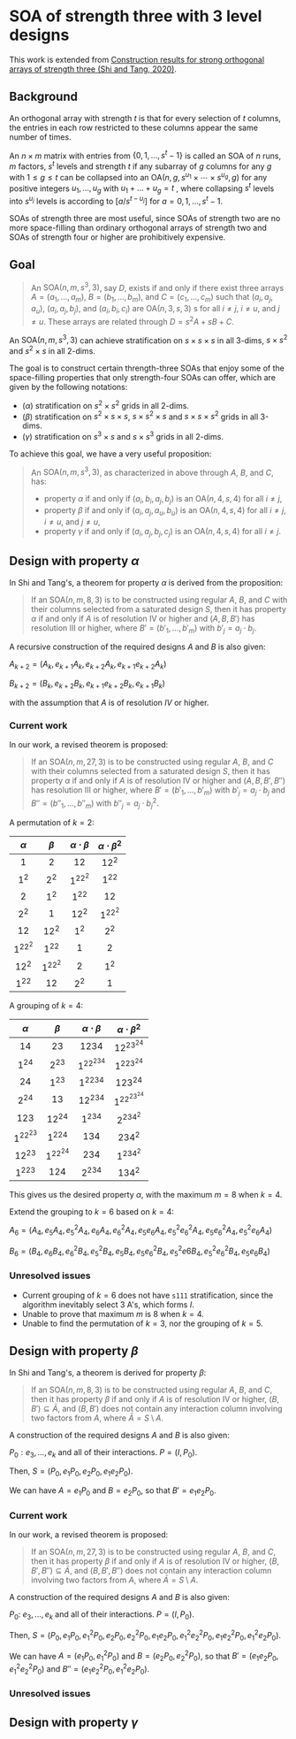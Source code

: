 # SOA of strength three with 3 level designs

This work is extended from [Construction results for strong orthogonal arrays of strength three (Shi and Tang, 2020)](https://projecteuclid.org/journals/bernoulli/volume-26/issue-1/Construction-results-for-strong-orthogonal-arrays-of-strength-three/10.3150/19-BEJ1130.full).

## Background

An orthogonal array with strength $t$ is that for every selection of $t$ columns, the entries in each row restricted to these columns appear the same number of times.

An $n \times m$ matrix with entries from $\{0, 1,...,s^t − 1\}$ is called an $\text{SOA}$ of $n$ runs, $m$ factors, $s^t$ levels and strength $t$ if any subarray of $g$ columns for any $g$ with $1\leq g \leq t$ can be collapsed into an $\text{OA}(n,g,s^{u_1} \times \cdots \times s^{u_g} ,g)$ for any positive integers $u_1, \dots, u_g$ with $u_1 +\dots+u_g = t$ , where collapsing $s^t$ levels into $s^{u_j}$ levels is according to $\left[a/s^{t−u_j} \right]$ for $a = 0, 1,\dots,s^t − 1$.

SOAs of strength three are most useful, since SOAs of strength two are no more space-filling than ordinary orthogonal arrays of strength two and SOAs of strength four or higher are prohibitively expensive.

## Goal

> An $\text{SOA}(n,m,s^3,3)$, say $D$, exists if and only if there exist three arrays $A = (a_1,...,a_m)$, $B = (b_1,...,b_m)$, and $C = (c_1,...,c_m)$ such that $(a_i ,a_j ,a_u)$, $(a_i,a_j ,b_j )$, and $(a_i,b_i,c_i)$ are $\text{OA}(n, 3,s,3)$ s for all $i \neq j$, $i \neq u$, and $j \neq u$. These arrays are related through $D = s^2A + sB + C$.

An $\text{SOA}(n, m, s^3, 3)$ can achieve stratification on $s\times s \times s$ in all 3-dims, $s \times s^2$ and $s^2 \times s$ in all 2-dims.

The goal is to construct certain thrength-three SOAs that enjoy some of the space-filling properties that only strength-four SOAs can offer, which are given by the following notations:

- $(\alpha)$ stratification on $s^2 \times s^2$ grids in all 2-dims.
- $(\beta)$ stratification on $s^2 \times s \times s$, $s \times s^2 \times s$ and $s \times s \times s^2$ grids in all 3-dims.
- $(\gamma)$ stratification on $s^3 \times s$ and $s\times s^3$ grids in all 2-dims.

To achieve this goal, we have a very useful proposition:

> An $\text{SOA}(n,m,s^3,3)$, as characterized in above through $A$, $B$, and $C$, has:
>
> - property $\alpha$ if and only if $(a_i,b_i,a_j,b_j)$ is an $\text{OA}(n, 4,s,4)$ for all $i \neq j$,
> - property $\beta$ if and only if $(a_i,a_j,a_u,b_u)$ is an $\text{OA}(n, 4,s,4)$ for all $i \neq j$, $i \neq u$, and $j \neq u$,
> - property $\gamma$ if and only if $(a_i,a_j,b_j,c_j)$ is an $\text{OA}(n, 4,s,4)$ for all $i \neq j$.

## Design with property $\alpha$

In Shi and Tang's, a theorem for property $\alpha$ is derived from the proposition:

> If an $\text{SOA}(n, m, 8, 3)$ is to be constructed using regular $A$, $B$, and $C$ with their columns selected from a saturated design $S$, then it has property $\alpha$ if and only if $A$ is of resolution IV or higher and $(A,B,B')$ has resolution III or higher, where $B' = (b'_1, \dots, b'_m)$ with $b'_j = a_j \cdot b_j$.

A recursive construction of the required designs $A$ and $B$ is also given:

$A_{k+2} = (A_k,e_{k+1}A_k,e_{k+2}A_k,e_{k+1}e_{k+2}A_k)$

$B_{k+2} = (B_k,e_{k+2}B_k,e_{k+1}e_{k+2}B_k,e_{k+1}B_k)$

with the assumption that $A$ is of resolution $IV$ or higher.

### Current work

In our work, a revised theorem is proposed:

> If an $\text{SOA}(n, m, 27, 3)$ is to be constructed using regular $A$, $B$, and $C$ with their columns selected from a saturated design $S$, then it has property $\alpha$ if and only if $A$ is of resolution IV or higher and $(A,B,B', B'')$ has resolution III or higher, where $B' = (b'_1, \dots, b'_m)$ with $b'_j = a_j \cdot b_j$ and $B'' = (b''_1, \dots, b''_m)$ with $b''_j = a_j \cdot b^2_j$.

A permutation of $k=2$:

| $\alpha$ | $\beta$  | $\alpha\cdot\beta$ | $\alpha\cdot\beta^2$ |
| :------: | :------: | :----------------: | :------------------: |
|   $1$    |   $2$    |        $12$        |        $12^2$        |
|  $1^2$   |  $2^2$   |      $1^22^2$      |        $1^22$        |
|   $2$    |  $1^2$   |       $1^22$       |         $12$         |
|  $2^2$   |   $1$    |       $12^2$       |       $1^22^2$       |
|   $12$   |  $12^2$  |       $1^2$        |        $2^2$         |
| $1^22^2$ |  $1^22$  |        $1$         |         $2$          |
|  $12^2$  | $1^22^2$ |        $2$         |        $1^2$         |
|  $1^22$  |   $12$   |       $2^2$        |         $1$          |

A grouping of $k=4$:

| $\alpha$  |  $\beta$  | $\alpha\cdot\beta$ | $\alpha\cdot\beta^2$ |
| :-------: | :-------: | :----------------: | :------------------: |
|   $14$    |   $23$    |       $1234$       |      $12^23^24$      |
|  $1^24$   |  $2^23$   |     $1^22^234$     |      $1^223^24$      |
|   $24$    |  $1^23$   |      $1^2234$      |       $123^24$       |
|  $2^24$   |   $13$    |      $12^234$      |     $1^22^23^24$     |
|   $123$   |  $12^24$  |      $1^234$       |      $2^234^2$       |
| $1^22^23$ |  $1^224$  |       $134$        |       $234^2$        |
|  $12^23$  | $1^22^24$ |       $234$        |      $1^234^2$       |
|  $1^223$  |   $124$   |      $2^234$       |       $134^2$        |

This gives us the desired property $\alpha$, with the maximum $m=8$ when $k=4$.

Extend the grouping to $k=6$ based on $k=4$:

$A_6 = (A_4, e_5A_4, e_5^2A_4, e_6A_4, e_6^2A_4, e_5e_6A_4, e_5^2e_6^2A_4, e_5e_6^2A_4, e_5^2e_6A_4)$

$B_6 = (B_4, e_6B_4, e_6^2B_4, e_5^2B_4, e_5B_4, e_5e_6^2B_4, e_5^2e6B_4, e_5^2e_6^2B_4, e_5e_6B_4)$

### Unresolved issues

- Current grouping of $k=6$ does not have `s111` stratification, since the algorithm inevitably select 3 A's, which forms $I$.
- Unable to prove that maximum $m$ is 8 when $k=4$.
- Unable to find the permutation of $k=3$, nor the grouping of $k=5$.

## Design with property $\beta$

In Shi and Tang's, a theorem is derived for property $\beta$:

> If an $\text{SOA}(n, m, 8, 3)$ is to be constructed using regular $A$, $B$, and $C$, then it has property $\beta$ if and only if $A$ is of resolution IV or higher, $(B, B') \subseteq \bar{A}$, and $(B, B')$ does not contain any interaction column involving two factors from $A$, where $\bar{A} = S \setminus A$.

A construction of the required designs $A$ and $B$ is also given:

$P_0: e_3, \dots, e_k$ and all of their interactions. $P = (I, P_0)$.

Then, $S = (P_0, e_1 P_0, e_2 P_0, e_1 e_2 P_0)$.

We can have $A = e_1 P_0$ and $B = e_2 P_0$, so that $B' = e_1 e_2 P_0$.

### Current work

In our work, a revised theorem is proposed:

> If an $\text{SOA}(n, m, 27, 3)$ is to be constructed using regular $A$, $B$, and $C$, then it has property $\beta$ if and only if $A$ is of resolution IV or higher, $(B, B', B'') \subseteq \bar{A}$, and $(B, B', B'')$ does not contain any interaction column involving two factors from $A$, where $\bar{A} = S \setminus A$.

A construction of the required designs $A$ and $B$ is also given:

$P_0$: $e_3, \dots, e_k$ and all of their interactions. $P = (I, P_0)$.

Then, $S = (P_0, e_1 P_0, e_1^2 P_0, e_2 P_0, e_2^2 P_0, e_1 e_2 P_0, e_1^2 e_2^2 P_0, e_1 e_2^2 P_0, e_1^2 e_2 P_0)$.

We can have $A = (e_1 P_0, e_1^2 P_0)$ and $B = (e_2 P_0, e_2^2 P_0)$, so that $B' = (e_1 e_2 P_0, e_1^2 e_2^2 P_0)$ and $B''=(e_1 e_2^2 P_0, e_1^2 e_2 P_0)$.

### Unresolved issues

## Design with property $\gamma$
